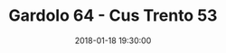 ---
title: Gardolo 64 - Cus Trento 53
date: 2018-01-18 19:30:00
squadra-a: Bc Gardolo
punteggio-a: 64
squadra-b: Cus Trento
punteggio-b: 53
partite/squadra: serie-d-17-18
luogo: Centro Sportivo Trento Nord
categoria: serie d
---
